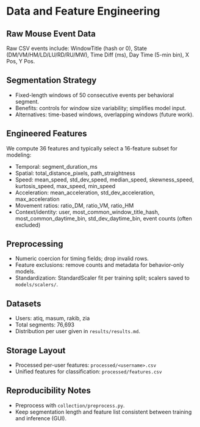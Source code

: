 # Data and Feature Engineering

## Raw Mouse Event Data

Raw CSV events include: WindowTitle (hash or 0), State (DM/VM/HM/LD/LU/RD/RU/MW), Time Diff (ms), Day Time (5-min bin), X Pos, Y Pos.

## Segmentation Strategy

- Fixed-length windows of 50 consecutive events per behavioral segment.
- Benefits: controls for window size variability; simplifies model input.
- Alternatives: time-based windows, overlapping windows (future work).

## Engineered Features

We compute 36 features and typically select a 16-feature subset for modeling:

- Temporal: segment_duration_ms
- Spatial: total_distance_pixels, path_straightness
- Speed: mean_speed, std_dev_speed, median_speed, skewness_speed, kurtosis_speed, max_speed, min_speed
- Acceleration: mean_acceleration, std_dev_acceleration, max_acceleration
- Movement ratios: ratio_DM, ratio_VM, ratio_HM
- Context/identity: user, most_common_window_title_hash, most_common_daytime_bin, std_dev_daytime_bin, event counts (often excluded)

## Preprocessing

- Numeric coercion for timing fields; drop invalid rows.
- Feature exclusions: remove counts and metadata for behavior-only models.
- Standardization: StandardScaler fit per training split; scalers saved to `models/scalers/`.

## Datasets

- Users: atiq, masum, rakib, zia
- Total segments: 76,693
- Distribution per user given in `results/results.md`.

## Storage Layout

- Processed per-user features: `processed/<username>.csv`
- Unified features for classification: `processed/features.csv`

## Reproducibility Notes

- Preprocess with `collection/preprocess.py`.
- Keep segmentation length and feature list consistent between training and inference (GUI).
